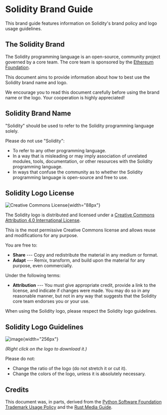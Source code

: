 # Solidity Brand Guide

This brand guide features information on Solidity\'s brand policy and
logo usage guidelines.

## The Solidity Brand

The Solidity programming language is an open-source, community project
governed by a core team. The core team is sponsored by the [Ethereum
Foundation](https://ethereum.foundation/).

This document aims to provide information about how to best use the
Solidity brand name and logo.

We encourage you to read this document carefully before using the brand
name or the logo. Your cooperation is highly appreciated!

## Solidity Brand Name

\"Solidity\" should be used to refer to the Solidity programming
language solely.

Please do not use \"Solidity\":

-   To refer to any other programming language.
-   In a way that is misleading or may imply association of unrelated
    modules, tools, documentation, or other resources with the Solidity
    programming language.
-   In ways that confuse the community as to whether the Solidity
    programming language is open-source and free to use.

## Solidity Logo License

![Creative Commons License](https://i.creativecommons.org/l/by/4.0/88x31.png){width="88px"}

The Solidity logo is distributed and licensed under a [Creative Commons
Attribution 4.0 International
License](https://creativecommons.org/licenses/by/4.0/).

This is the most permissive Creative Commons license and allows reuse
and modifications for any purpose.

You are free to:

-   **Share** --- Copy and redistribute the material in any medium or
    format.
-   **Adapt** --- Remix, transform, and build upon the material for any
    purpose, even commercially.

Under the following terms:

-   **Attribution** --- You must give appropriate credit, provide a link
    to the license, and indicate if changes were made. You may do so in
    any reasonable manner, but not in any way that suggests that the
    Solidity core team endorses you or your use.

When using the Solidity logo, please respect the Solidity logo
guidelines.

## Solidity Logo Guidelines

![image](logo.svg){width="256px"}

*(Right click on the logo to download it.)*

Please do not:

-   Change the ratio of the logo (do not stretch it or cut it).
-   Change the colors of the logo, unless it is absolutely necessary.

## Credits

This document was, in parts, derived from the [Python Software
Foundation Trademark Usage
Policy](https://www.python.org/psf/trademarks/) and the [Rust Media
Guide](https://www.rust-lang.org/policies/media-guide).
